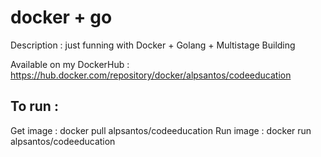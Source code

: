 # docker + go
Description : just funning with Docker + Golang + Multistage Building 

Available on my DockerHub : https://hub.docker.com/repository/docker/alpsantos/codeeducation

## To run :

Get image : docker pull alpsantos/codeeducation
Run image : docker run alpsantos/codeeducation

